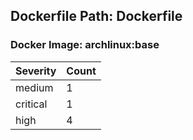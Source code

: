 ## Dockerfile Path: Dockerfile

### Docker Image: archlinux:base
| Severity | Count |
|----------|-------|
| medium | 1 |
| critical | 1 |
| high | 4 |